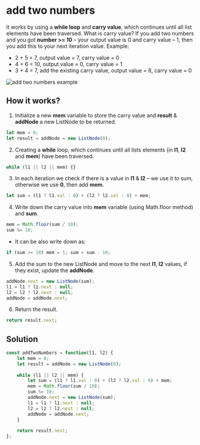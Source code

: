 # add two numbers

It works by using a **while loop** and **carry value**, which continues until all list elements have been traversed. What is carry value? If you add two numbers and you got **number >= 10** – your output value is 0 and carry value – 1, then you add this to your next iteration value. Example:

- 2 + 5 = 7, output value = 7, carry value = 0
- 4 + 6 = 10, output value = 0, carry value = 1
- 3 + 4 = 7, add the existing carry value, output value = 8, carry value = 0

![add two numbers example](https://assets.leetcode.com/uploads/2020/10/02/addtwonumber1.jpg)

## How it works?

1. Initialize a new **mem** variable to store the carry value and **result** & **addNode** a new ListNode to be returned.
```js
let mem = 0;
let result = addNode = new ListNode(0);
```

2. Creating a **while** loop, which continues until all lists elements (in **l1**, **l2** and **mem**) have been traversed.
```js
while (l1 || l2 || mem) {}
```


3. In each iteration we check if there is a value in **l1** & **l2** – we use it to sum, otherwise we use **0**, then add **mem**.
```js
let sum = (l1 ? l1.val : 0) + (l2 ? l2.val : 0) + mem;
```

4. Write down the carry value into **mem** variable (using Math.floor method) and **sum**.
```js
mem = Math.floor(sum / 10);
sum %= 10;
```
- It can be also write down as:
```js
if (sum >= 10) mem = 1; sum = sum - 10;
```

5. Add the sum to the new ListNode and move to the next **l1**, **l2** values, if they exist, update the **addNode**.
```js
addNode.next = new ListNode(sum);
l1 = l1 ? l1.next : null;
l2 = l2 ? l2.next : null;
addNode = addNode.next;
```

6. Return the result.
```js
return result.next;
```

## Solution

```js
const addTwoNumbers = function(l1, l2) {
    let mem = 0;
    let result = addNode = new ListNode(0);
    
    while (l1 || l2 || mem) {
        let sum = (l1 ? l1.val : 0) + (l2 ? l2.val : 0) + mem;
        mem = Math.floor(sum / 10);
        sum %= 10;
        addNode.next = new ListNode(sum);
        l1 = l1 ? l1.next : null;
        l2 = l2 ? l2.next : null;
        addNode = addNode.next;
    }
    
    return result.next;
};
```
